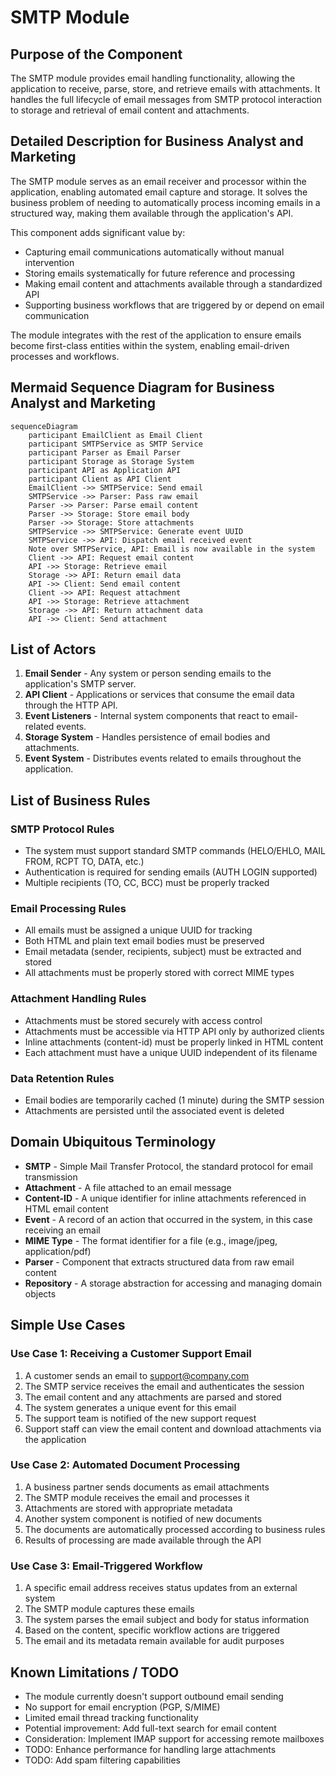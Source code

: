 # SMTP Module

## Purpose of the Component

The SMTP module provides email handling functionality, allowing the application to receive, parse, store, and retrieve
emails with attachments. It handles the full lifecycle of email messages from SMTP protocol interaction to storage and
retrieval of email content and attachments.

## Detailed Description for Business Analyst and Marketing

The SMTP module serves as an email receiver and processor within the application, enabling automated email capture and
storage. It solves the business problem of needing to automatically process incoming emails in a structured way, making
them available through the application's API.

This component adds significant value by:

- Capturing email communications automatically without manual intervention
- Storing emails systematically for future reference and processing
- Making email content and attachments available through a standardized API
- Supporting business workflows that are triggered by or depend on email communication

The module integrates with the rest of the application to ensure emails become first-class entities within the system,
enabling email-driven processes and workflows.

## Mermaid Sequence Diagram for Business Analyst and Marketing

```mermaid
sequenceDiagram
    participant EmailClient as Email Client
    participant SMTPService as SMTP Service
    participant Parser as Email Parser
    participant Storage as Storage System
    participant API as Application API
    participant Client as API Client
    EmailClient ->> SMTPService: Send email
    SMTPService ->> Parser: Pass raw email
    Parser ->> Parser: Parse email content
    Parser ->> Storage: Store email body
    Parser ->> Storage: Store attachments
    SMTPService ->> SMTPService: Generate event UUID
    SMTPService ->> API: Dispatch email received event
    Note over SMTPService, API: Email is now available in the system
    Client ->> API: Request email content
    API ->> Storage: Retrieve email
    Storage ->> API: Return email data
    API ->> Client: Send email content
    Client ->> API: Request attachment
    API ->> Storage: Retrieve attachment
    Storage ->> API: Return attachment data
    API ->> Client: Send attachment
```

## List of Actors

1. **Email Sender** - Any system or person sending emails to the application's SMTP server.
2. **API Client** - Applications or services that consume the email data through the HTTP API.
3. **Event Listeners** - Internal system components that react to email-related events.
4. **Storage System** - Handles persistence of email bodies and attachments.
5. **Event System** - Distributes events related to emails throughout the application.

## List of Business Rules

### SMTP Protocol Rules

- The system must support standard SMTP commands (HELO/EHLO, MAIL FROM, RCPT TO, DATA, etc.)
- Authentication is required for sending emails (AUTH LOGIN supported)
- Multiple recipients (TO, CC, BCC) must be properly tracked

### Email Processing Rules

- All emails must be assigned a unique UUID for tracking
- Both HTML and plain text email bodies must be preserved
- Email metadata (sender, recipients, subject) must be extracted and stored
- All attachments must be properly stored with correct MIME types

### Attachment Handling Rules

- Attachments must be stored securely with access control
- Attachments must be accessible via HTTP API only by authorized clients
- Inline attachments (content-id) must be properly linked in HTML content
- Each attachment must have a unique UUID independent of its filename

### Data Retention Rules

- Email bodies are temporarily cached (1 minute) during the SMTP session
- Attachments are persisted until the associated event is deleted

## Domain Ubiquitous Terminology

- **SMTP** - Simple Mail Transfer Protocol, the standard protocol for email transmission
- **Attachment** - A file attached to an email message
- **Content-ID** - A unique identifier for inline attachments referenced in HTML email content
- **Event** - A record of an action that occurred in the system, in this case receiving an email
- **MIME Type** - The format identifier for a file (e.g., image/jpeg, application/pdf)
- **Parser** - Component that extracts structured data from raw email content
- **Repository** - A storage abstraction for accessing and managing domain objects

## Simple Use Cases

### Use Case 1: Receiving a Customer Support Email

1. A customer sends an email to support@company.com
2. The SMTP service receives the email and authenticates the session
3. The email content and any attachments are parsed and stored
4. The system generates a unique event for this email
5. The support team is notified of the new support request
6. Support staff can view the email content and download attachments via the application

### Use Case 2: Automated Document Processing

1. A business partner sends documents as email attachments
2. The SMTP module receives the email and processes it
3. Attachments are stored with appropriate metadata
4. Another system component is notified of new documents
5. The documents are automatically processed according to business rules
6. Results of processing are made available through the API

### Use Case 3: Email-Triggered Workflow

1. A specific email address receives status updates from an external system
2. The SMTP module captures these emails
3. The system parses the email subject and body for status information
4. Based on the content, specific workflow actions are triggered
5. The email and its metadata remain available for audit purposes

## Known Limitations / TODO

- The module currently doesn't support outbound email sending
- No support for email encryption (PGP, S/MIME)
- Limited email thread tracking functionality
- Potential improvement: Add full-text search for email content
- Consideration: Implement IMAP support for accessing remote mailboxes
- TODO: Enhance performance for handling large attachments
- TODO: Add spam filtering capabilities
